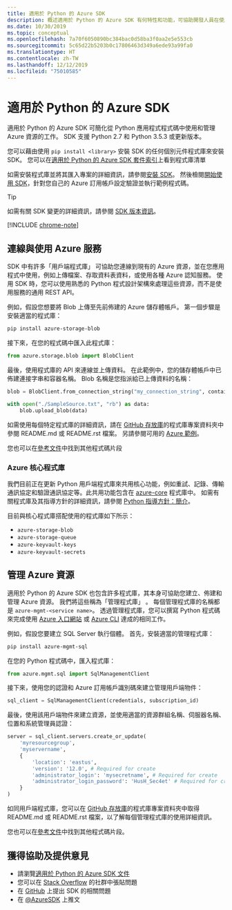 ```yaml
---
title: 適用於 Python 的 Azure SDK
description: 概述適用於 Python 的 Azure SDK 有何特性和功能，可協助開發人員在使用 Azure 服務時更具生產力。
ms.date: 10/30/2019
ms.topic: conceptual
ms.openlocfilehash: 7a70f6050890bc384bac0d58ba3f0aa2e5e553cb
ms.sourcegitcommit: 5c65d22b5203b0c17806463d349a6ede93a99fa0
ms.translationtype: HT
ms.contentlocale: zh-TW
ms.lasthandoff: 12/12/2019
ms.locfileid: "75010585"
---
```

# <a name="azure-sdk-for-python"></a>適用於 Python 的 Azure SDK

適用於 Python 的 Azure SDK 可簡化從 Python 應用程式程式碼中使用和管理 Azure 資源的工作。 SDK 支援 Python 2.7 和 Python 3.5.3 或更新版本。

您可以藉由使用 `pip install <library>` 安裝 SDK 的任何個別元件程式庫來安裝 SDK。 您可以在[適用於 Python 的 Azure SDK 套件索引](https://github.com/Azure/azure-sdk-for-python/blob/master/packages.md)上看到程式庫清單

如需安裝程式庫並將其匯入專案的詳細資訊，請參閱[安裝 SDK](python-sdk-azure-install.md)。 然後檢閱[開始使用 SDK](python-sdk-azure-get-started.yml)，針對您自己的 Azure 訂用帳戶設定驗證並執行範例程式碼。

> [!TIP]
> 如需有關 SDK 變更的詳細資訊，請參閱 [SDK 版本資訊](https://azure.github.io/azure-sdk/)。

[!INCLUDE [chrome-note](includes/chrome-note.md)]

## <a name="connect-and-use-azure-services"></a>連線與使用 Azure 服務

SDK 中有許多「用戶端程式庫」  可協助您連線到現有的 Azure 資源，並在您應用程式中使用，例如上傳檔案、存取資料表資料，或使用各種 Azure 認知服務。 使用 SDK 時，您可以使用熟悉的 Python 程式設計架構來處理這些資源，而不是使用服務的通用 REST API。

例如，假設您想要將 Blob 上傳至先前佈建的 Azure 儲存體帳戶。 第一個步驟是安裝適當的程式庫：

```bash
pip install azure-storage-blob
```

接下來，在您的程式碼中匯入此程式庫：

```python
from azure.storage.blob import BlobClient
```

最後，使用程式庫的 API 來連線並上傳資料。 在此範例中，您的儲存體帳戶中已佈建連接字串和容器名稱。 Blob 名稱是您指派給已上傳資料的名稱：

```python
blob = BlobClient.from_connection_string("my_connection_string", container="mycontainer", blob="my_blob")

with open("./SampleSource.txt", "rb") as data:
    blob.upload_blob(data)
```

如需使用每個特定程式庫的詳細資訊，請在 [GitHub 存放庫](https://github.com/Azure/azure-sdk-for-python/tree/master/sdk)的程式庫專案資料夾中參閱 README.md  或 README.rst  檔案。 另請參閱可用的 [Azure 範例](https://docs.microsoft.com/samples/browse/?languages=python)。

您也可以在[參考文件](/python/api?view=azure-python)中找到其他程式碼片段

### <a name="the-azure-core-library"></a>Azure 核心程式庫

我們目前正在更新 Python 用戶端程式庫來共用核心功能，例如重試、記錄、傳輸通訊協定和驗證通訊協定等。此共用功能包含在 [azure-core](https://github.com/Azure/azure-sdk-for-python/tree/master/sdk/core/azure-core) 程式庫中。 如需有關程式庫及其指導方針的詳細資訊，請參閱 [Python 指導方針：簡介](https://azure.github.io/azure-sdk/python_introduction.html)。

目前與核心程式庫搭配使用的程式庫如下所示：

- `azure-storage-blob`
- `azure-storage-queue`
- `azure-keyvault-keys`
- `azure-keyvault-secrets`

## <a name="manage-azure-resources"></a>管理 Azure 資源

適用於 Python 的 Azure SDK 也包含許多程式庫，其本身可協助您建立、佈建和管理 Azure 資源。 我們將這些稱為「管理程式庫」  。 每個管理程式庫的名稱都是 `azure-mgmt-<service name>`。 透過管理程式庫，您可以撰寫 Python 程式碼來完成使用 [Azure 入口網站](https://portal.azure.com) 或 [Azure CLI](https://docs.microsoft.com/cli/azure/install-azure-cli) 達成的相同工作。

例如，假設您要建立 SQL Server 執行個體。 首先，安裝適當的管理程式庫：

```bash
pip install azure-mgmt-sql
```

在您的 Python 程式碼中，匯入程式庫：

```python
from azure.mgmt.sql import SqlManagementClient

```

接下來，使用您的認證和 Azure 訂用帳戶識別碼來建立管理用戶端物件：

```python
sql_client = SqlManagementClient(credentials, subscription_id)
```

最後，使用該用戶端物件來建立資源，並使用適當的資源群組名稱、伺服器名稱、位置和系統管理員認證：

```python
server = sql_client.servers.create_or_update(
    'myresourcegroup',
    'myservername',
    {
        'location': 'eastus',
        'version': '12.0', # Required for create
        'administrator_login': 'mysecretname', # Required for create
        'administrator_login_password': 'HusH_Sec4et' # Required for create
    }
)
```

如同用戶端程式庫，您可以在 [GitHub 存放庫](https://github.com/Azure/azure-sdk-for-python/tree/master/sdk)的程式庫專案資料夾中取得 README.md  或 README.rst  檔案，以了解每個管理程式庫的使用詳細資訊。

您也可以在[參考文件](/python/api?view=azure-python)中找到其他程式碼片段。 

## <a name="get-help-and-give-feedback"></a>獲得協助及提供意見

- 請瀏覽[適用於 Python 的 Azure SDK 文件](https://aka.ms/python-docs)
- 您可以在 [Stack Overflow](https://stackoverflow.com/questions/tagged/azure-sdk-python) 的社群中張貼問題
- 在 [GitHub](https://github.com/Azure/azure-sdk-for-python/issues) 上提出 SDK 的相關問題
- 在 [@AzureSDK](https://twitter.com/AzureSdk/) 上推文

